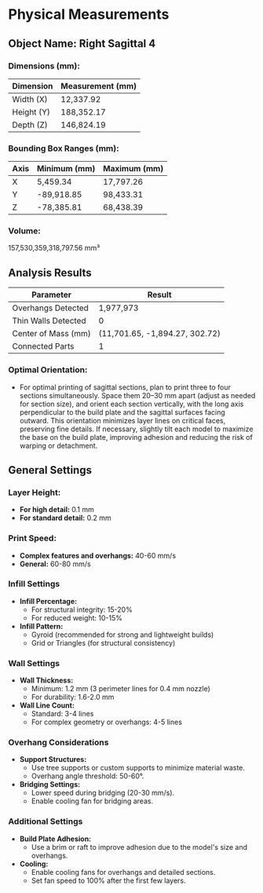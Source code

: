 
# Physical Measurements

## Object Name: Right Sagittal 4

### Dimensions (mm):
| Dimension  | Measurement (mm) |
|------------|------------------|
| Width (X)  | 12,337.92        |
| Height (Y) | 188,352.17       |
| Depth (Z)  | 146,824.19       |

### Bounding Box Ranges (mm):
| Axis | Minimum (mm) | Maximum (mm) |
|------|--------------|--------------|
| X    | 5,459.34     | 17,797.26    |
| Y    | -89,918.85   | 98,433.31    |
| Z    | -78,385.81   | 68,438.39    |

### Volume:
157,530,359,318,797.56 mm³

## Analysis Results

| Parameter           | Result                         |
|---------------------|-------------------------------|
| Overhangs Detected  | 1,977,973                      |
| Thin Walls Detected | 0                              |
| Center of Mass (mm) | (11,701.65, -1,894.27, 302.72) |
| Connected Parts     | 1                              |

### Optimal Orientation:
- For optimal printing of sagittal sections, plan to print three to four sections simultaneously. Space them 20–30 mm apart (adjust as needed for section size), and orient each section vertically, with the long axis perpendicular to the build plate and the sagittal surfaces facing outward. This orientation minimizes layer lines on critical faces, preserving fine details. If necessary, slightly tilt each model to maximize the base on the build plate, improving adhesion and reducing the risk of warping or detachment.

## General Settings

### Layer Height:
- **For high detail:** 0.1 mm
- **For standard detail:** 0.2 mm

### Print Speed:
- **Complex features and overhangs:** 40-60 mm/s
- **General:** 60-80 mm/s

### Infill Settings
- **Infill Percentage:**
  - For structural integrity: 15-20%
  - For reduced weight: 10-15%
- **Infill Pattern:**
  - Gyroid (recommended for strong and lightweight builds)
  - Grid or Triangles (for structural consistency)

### Wall Settings
- **Wall Thickness:**
  - Minimum: 1.2 mm (3 perimeter lines for 0.4 mm nozzle)
  - For durability: 1.6-2.0 mm
- **Wall Line Count:**  
  - Standard: 3-4 lines  
  - For complex geometry or overhangs: 4-5 lines  

### Overhang Considerations
- **Support Structures:**  
  - Use tree supports or custom supports to minimize material waste.  
  - Overhang angle threshold: 50-60°.
- **Bridging Settings:**  
  - Lower speed during bridging (20-30 mm/s).  
  - Enable cooling fan for bridging areas.

### Additional Settings
- **Build Plate Adhesion:**  
  - Use a brim or raft to improve adhesion due to the model's size and overhangs.
- **Cooling:**  
  - Enable cooling fans for overhangs and detailed sections.  
  - Set fan speed to 100% after the first few layers.

